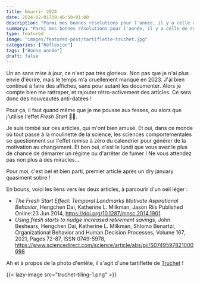 ```yaml
---
title: Nourrir 2024
date: 2024-02-01T19:46:50+01:00
description: "Parmi mes bonnes résolutions pour l'année, il y a celle de ré-alimenter mon site en 2024 ..."
summary: "Parmi mes bonnes résolutions pour l'année, il y a celle de ré-alimenter mon site en 2024 ..."
type: featured
image: "images/featured-post/tartiflette-truchet.jpg"
categories: ["Réflexion"]
tags: ["Bonne année"]
draft: false
---
```


Un an sans mise à jour, ce n'est pas très glorieux. Non pas que je n'ai plus envie 
d'écrire, mais le temps m'a cruellement manqué en 2023. 
J'ai bien continué à faire des affiches, sans pour autant les documenter. 
Alors je compte bien me rattraper, et rajouter rétro-activement des articles. 
Ce sera donc des nouveautés anti-datées ! 

Pour ça, il faut quand même que je me pousse aux fesses, ou alors que j'utilise l'effet *Fresh Start* 🧊😜. 

Je suis tombé sur ces articles, qui m'ont bien amusé. Et oui, dans ce monde où tout passe à la moulinette de la science,
les sciences comportementales se questionnent sur l'effet remise à zéro du calendrier pour générer de la motivation
au changement. Et ben oui, c'est le lundi que vous avez le plus de chance de démarrer un régime ou d'arrêter de fumer !
Ne vous attendez pas non plus à des miracles...

Pour moi, c'est bel et bien parti, premier article après un dry january quasiment sobre !

En bouns, voici les liens vers les deux articles, à parcourir d'un oeil léger :
- *The Fresh Start Effect: Temporal Landmarks Motivate Aspirational Behavior*, Hengchen Dai, Katherine L. Milkman, Jason Riis
Published Online:23 Jun 2014, https://doi.org/10.1287/mnsc.2014.1901
- *Using fresh starts to nudge increased retirement savings*, John Beshears, Hengchen Dai, Katherine L. Milkman, Shlomo Benartzi,
Organizational Behavior and Human Decision Processes, Volume 167, 2021, Pages 72-87, ISSN 0749-5978, https://www.sciencedirect.com/science/article/abs/pii/S0749597821000698 

Ah et à propos de la photo d'entête, il s'agit d'une tartiflette de [Truchet](http://gilles.gonon.free.fr/p5js/op-art/truchet.html) ! 

{{< lazy-image src="truchet-tiling-1.png" >}}
